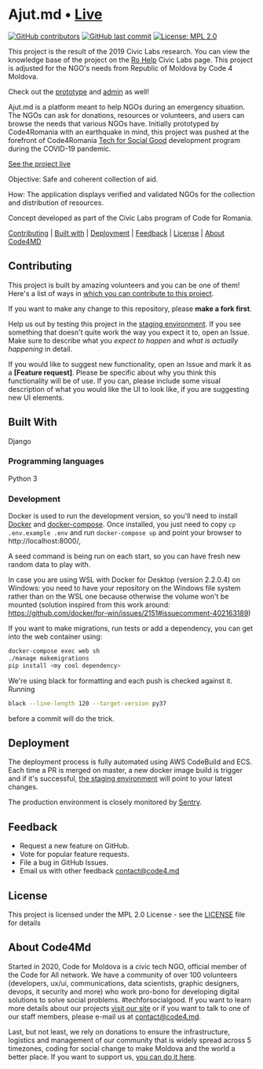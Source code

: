 # Ajut.md • [Live](https://ajut.md/)

[![GitHub contributors](https://img.shields.io/github/contributors/code4moldova/ajut.md.svg?style=for-the-badge)](https://github.com/code4moldova/ajut.md/graphs/contributors) [![GitHub last commit](https://img.shields.io/github/last-commit/code4moldova/ajut.md.svg?style=for-the-badge)](https://github.com/code4moldova/ajut.md/commits/master) [![License: MPL 2.0](https://img.shields.io/badge/license-MPL%202.0-brightgreen.svg?style=for-the-badge)](https://opensource.org/licenses/MPL-2.0)

This project is the result of the 2019 Civic Labs research. You can view the knowledge base of the project on the [Ro Help](https://civiclabs.ro/ro/solutions/aid-management-hub) Civic Labs page. This project is adjusted for the NGO's needs from Republic of Moldova by Code 4 Moldova.

Check out the [prototype](https://www.figma.com/proto/Fm1mdnskOPnJCX1AWgpR3U/Ajut.md_Web-Design_UI?node-id=1%3A2&viewport=-265%2C-331%2C0.12936504185199738&scaling=scale-down-width) and [admin](https://www.figma.com/proto/Fm1mdnskOPnJCX1AWgpR3U/Ajut.md_Web-Design_UI?node-id=169%3A45&viewport=329%2C197%2C0.29047635197639465&scaling=min-zoom) as well!

Ajut.md is a platform meant to help NGOs during an emergency situation. The NGOs can ask for donations, resources or volunteers, and users can browse the needs that various NGOs have. Initially prototyped by Code4Romania with an earthquake in mind, this project was pushed at the forefront of Code4Romania [Tech for Social Good](https://tfsg.code4.ro/ro/) development program during the COVID-19 pandemic.

[See the project live](http://dev.ajut.md.ro/)

Objective: Safe and coherent collection of aid.

How: The application displays verified and validated NGOs for the collection and distribution of resources.

Concept developed as part of the Civic Labs program of Code for Romania.

[Contributing](#contributing) | [Built with](#built-with) | [Deployment](#deployment) | [Feedback](#feedback) | [License](#license) | [About Code4MD](#about-code4md)

## Contributing

This project is built by amazing volunteers and you can be one of them! Here's a list of ways in [which you can contribute to this project](.github/CONTRIBUTING.md).

If you want to make any change to this repository, please **make a fork first**.

Help us out by testing this project in the [staging environment](http://dev.ajut.md/). If you see something that doesn't quite work the way you expect it to, open an Issue. Make sure to describe what you _expect to happen_ and _what is actually happening_ in detail.

If you would like to suggest new functionality, open an Issue and mark it as a __[Feature request]__. Please be specific about why you think this functionality will be of use. If you can, please include some visual description of what you would like the UI to look like, if you are suggesting new UI elements. 

## Built With

Django

### Programming languages

Python 3

### Development
Docker is used to run the development version, so you'll need to install [Docker](https://docs.docker.com/install/) and [docker-compose](https://docs.docker.com/compose/install/).
Once installed, you just need to copy `cp .env.example .env` and run `docker-compose up` and point your browser to http://localhost:8000/,

A seed command is being run on each start, so you can have fresh new random data to play with. 

In case you are using WSL with Docker for Desktop (version 2.2.0.4) on Windows: you need to have your repository on the Windows file system rather than on the WSL one because otherwise the volume won't be mounted (solution inspired from this work around: https://github.com/docker/for-win/issues/2151#issuecomment-402163189)

If you want to make migrations, run tests or add a dependency, you can get into the web container using:
```bash
docker-compose exec web sh
./manage makemigrations
pip install <my cool dependency>
```

We're using black for formatting and each push is checked against it. Running 
```bash
black --line-length 120 --target-version py37
```
before a commit will do the trick.

## Deployment
The deployment process is fully automated using AWS CodeBuild and ECS. Each time a PR is merged on master, a new docker image build is trigger and if it's successful, [the staging environment](http://dev.ajut.md/) will point to your latest changes.

The production environment is closely monitored by [Sentry](https://sentry.io).

## Feedback

* Request a new feature on GitHub.
* Vote for popular feature requests.
* File a bug in GitHub Issues.
* Email us with other feedback contact@code4.md

## License

This project is licensed under the MPL 2.0 License - see the [LICENSE](LICENSE) file for details

## About Code4Md

Started in 2020, Code for Moldova is a civic tech NGO, official member of the Code for All network. We have a community of over 100 volunteers (developers, ux/ui, communications, data scientists, graphic designers, devops, it security and more) who work pro-bono for developing digital solutions to solve social problems. #techforsocialgood. If you want to learn more details about our projects [visit our site](https://www.code4.md/) or if you want to talk to one of our staff members, please e-mail us at contact@code4.md.

Last, but not least, we rely on donations to ensure the infrastructure, logistics and management of our community that is widely spread across 5 timezones, coding for social change to make Moldova and the world a better place. If you want to support us, [you can do it here](https://code4.md/donate/).
